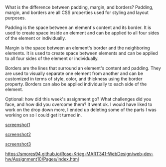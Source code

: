 What is the difference between padding, margin, and borders?
Padding, margin, and borders are all CSS properties used for styling and layout purposes.

Padding is the space between an element's content and its border. It is used to create space inside an element and can be applied to all four sides of the element or individually.

Margin is the space between an element's border and the neighboring elements. It is used to create space between elements and can be applied to all four sides of the element or individually. 

Borders are the lines that surround an element's content and padding. They are used to visually separate one element from another and can be customized in terms of style, color, and thickness using the border property. Borders can also be applied individually to each side of the element.

Optional: how did this week's assignment go? What challenges did you face, and how did you overcome them?
It went ok. I would have liked to work on the drop down more, I ended up deleting some of the parts I was working on so I could get it turned in.


[screenshot1](./Img/screenshot1.JPG)
<br>


[screenshot2](./Img/screenshot2.JPG)
<br>


[screenshot3](./Img/screenshot3.JPG)
<br>

https://smores94.github.io/Rose-Krieg-MART341-WebDesign/web-dev-hw/Assignment10/Pages/index.html

